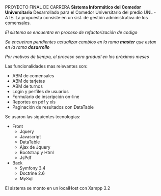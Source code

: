 PROYECTO FINAL DE CARRERA
**Sistema Informático del Comedor Universitario**
Desarrollado para el Comedor Universitario del predio UNL - ATE. 
La propuesta consiste en un sist. de gestión administrativa de los comensales.

*El sistema se encuentra en proceso de refactorización de codigo*

*Se encuetran pendientes actualizar cambios en la rama **master** que estan en la rama **desarrollo***

*Por motivos de tiempo, el proceso sera gradual en los próximos meses*

Las funcionalidades mas relevantes son:
- ABM de comensales
- ABM de tarjetas
- ABM de turnos
- Login y perfiles de usuarios
- Formulario de inscripción on-line
- Reportes en pdf y xls
- Paginación de resultados con DataTable

Se usaron las siguientes tecnologías:
- Front
  - Jquery
  - Javascript
  - DataTable
  - Ajax de Jquery
  - Bootstrap y Html
  - JsPdf
- Back
  - Symfony 3.4
  - Doctrine 2.6
  - MySql 
  
El sistema se monto en un localHost con Xampp 3.2
